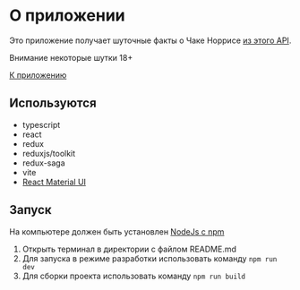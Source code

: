 # О приложении

Это приложение получает шуточные факты о Чаке Норрисе [из этого API](https://api.chucknorris.io/).

Внимание некоторые шутки 18+

[К приложению](https://denilark.github.io/chuck-norris-jokes/)

## Используются

- typescript
- react
- redux
- reduxjs/toolkit
- redux-saga
- vite
- [React Material UI](https://mui.com/)

## Запуск

На компьютере должен быть установлен [NodeJs с npm](https://nodejs.org/en)

1. Открыть терминал в директории с файлом README.md
2. Для запуска в режиме разработки использовать команду `npm run dev`
3. Для сборки проекта использовать команду `npm run build`
